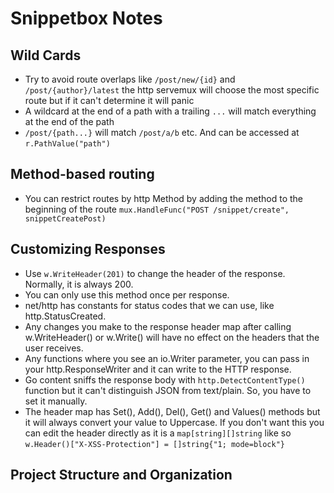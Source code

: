 # Snippetbox Notes

## Wild Cards
- Try to avoid route overlaps like `/post/new/{id}` and `/post/{author}/latest` the http servemux will choose the most specific route but if it can't determine it will panic
- A wildcard at the end of a path with a trailing `...` will match everything at the end of the path
-   `/post/{path...}` will match `/post/a/b` etc. And can be accessed at `r.PathValue("path")`

## Method-based routing
- You can restrict routes by http Method by adding the method to the beginning of the route `mux.HandleFunc("POST /snippet/create", snippetCreatePost)`

## Customizing Responses
- Use `w.WriteHeader(201)` to change the header of the response. Normally, it is always 200.
- You can only use this method once per response.
- net/http has constants for status codes that we can use, like http.StatusCreated.
-  Any changes you make to the response header map after calling w.WriteHeader() or w.Write() will have no effect on the headers that the user receives.
-  Any functions where you see an io.Writer parameter, you can pass in your http.ResponseWriter and it can write to the HTTP response.
- Go content sniffs the response body with `http.DetectContentType()` function but it can't distinguish JSON from text/plain. So, you have to set it manually.
- The header map has Set(), Add(), Del(), Get() and Values() methods but it will always convert your value to Uppercase. If you don't want this you can 
edit the header directly as it is a `map[string][]string` like so `w.Header()["X-XSS-Protection"] = []string{"1; mode=block"}`

## Project Structure and Organization

